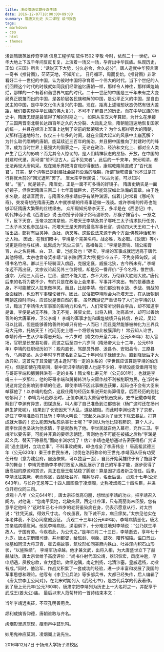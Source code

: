 ```yaml
---
title: 浅谈隋唐英雄传奇李靖
date: 2016-12-07T18:00:00+09:00
summary: 隋唐文化史 大二课程 读书报告
tags:
- markdown
- css
- html
- themes
---
```

浅谈隋唐英雄传奇李靖
信息工程学院 软件1502 李敬
今时，依然二十一世纪，中华大地上下五千年间反反复复，上演着一场又一场，孕育出中华民族。纵观历史，正如《三国》所言：“话说天下大势，分久必合，合久必分”。唐人造就中华预言第一奇书《推背图》，茫茫天地，不知所止。
日月循环，周而复始。《推背图》非常看好二十一世纪的中国，认为彼时中国将孕育着一个伟大的时代。当下个世纪的人们回顾这个时代的时候就如同我们经常追忆唐朝一样，那样令人神往，那样辉煌灿烂，那样的一个有着和谐世界气度的时代。二十一世纪的中国是三千年未有之大变局真正脱茧而出的中国，是各阶层各民族和解的中国，是公平正义的中国，是自由民主的中国，是中华文化伟大复兴的中国。现在，距离上述理想状态仍然有很大差距，我们要实现中华民族的伟大复兴，不可不了解自己的历史。而在中华民族的历史中，隋唐无疑是最值得了解的时期之一。
如果从东汉末年算起，为什么在承接了三国两晋南北朝长达四百年之久的大分裂、大动乱之后，隋朝能迅速地恢复国家的统一，并且在经济上军事上达到了空前的繁荣强大？
为什么那样强大的隋朝，又那样迅速地垮台，仅仅三十年多的时间，就在全国大起义的风暴中土崩瓦解？
为什么取代隋朝的唐朝，能延续近三百年的统治，并且把中国推向了封建时代的峰顶，成为当时世界上最强大的国家之一，无论在政治、经济和文化上、都对全人类产生了巨大的影响？而尤其令人惊诧的，是人们精神状态的昂扬、开放，在中国的封建时代里，真可谓“前不见古人，后不见来者”。此后的一千来年，宋元明清，都无法再现大唐风采。现在娱乐界把清宫戏炒得很热，康熙乾隆简直成了“百代圣君”。其实，整个清朝已是封建社会腐朽没落的晚期，所谓“康乾盛世”也不过是其行将就木前的“回光返照”罢了。
唐太宗李世民说：“以古为鉴，可以知兴替”。“鉴”，就是镜子。隋唐史，正是一面不可多得的好镜子。
隋唐史确实是一面好镜子，但恢宏隋唐三百二十七年篇幅巨大，还不能驾驭如此浩瀚的篇章。由于姓李名敬，就谐音而言，与隋唐名将李靖似乎有某种渊源，借着儿时常看《哪吒传奇》，突发奇想在隋唐无数人中就李靖的传奇事迹做一浅谈。或许李靖的传奇也能够印证隋唐大繁荣的丝缕缘由。
众所周知托塔李天王，多半是在《西游记》中。明代神话小说《西游记》说:玉帝授予孙猴子弼马温职务，孙猴子嫌官小，一怒之下，反下天宫。玉帝决定擒拿他，托塔天王李靖及其子哪吒三太子请求执行任务，二太子木叉也参加战斗。托塔天王是天界的最高军事长官，调动四大天王和二十八宿出战，部将有巨灵神、鱼肚、药叉等。这些说法来源于两个方面:佛教神话和历史人物。
因此，在我们眼中，李靖是个完美名将。战必胜，攻必取。《说唐》等小说更是将他与红拂、虬髯成为“风尘三侠”。高祖每云：“李靖是萧铣、辅公祏膏肓，古之名将韩、白、卫、霍，岂能及也！”确实，李靖的军事成就远远高于唐代其他将领。太宗也曾夸奖李靖:“昔李陵(西汉大将)提步卒五千，不免身降匈奴，尚得书名竹帛。卿以三千轻骑深入虏庭，克服定襄，威振北狄，古今所未有。” 
李靖年迈不再出征，太宗议论起另外三位将领，却是另一番评价:“于今名将，惟世绩、道宗、万彻三人而已，世绩、道宗不能大胜，亦不大败，万彻非大胜则大败。”唐代后来的名将为数不少，有的只是在政治上会来事，军事并不突出，有的是蕃族出身，不可能被汉人拉来做神灵。而且，比起李靖，他们都没有水战、步战、骑战的全面经历，也没有军事理论著作。因此，民俗把李靖附会为托塔天王，在从唐朝到明朝这段时间内，应该说是很自然的事。
虽然西游记严重误导了人们对李靖的认识，黯淡了李靖伟大军事家的影响力和名气，人们常常听说韩白李岳，却不知道李是谁，李便是战无不胜，攻无不克，兼资文武，出将入相，功高盖世，却可以善始善终的大唐军神，卫公李靖！
李靖的军事才能和辉煌战绩只有韩信，白起，吴起可以比肩，但是能够善始善终的却只有他一人而已！而且竟然能够被神化为三界兵马大元帅，托塔天王！试问历史上哪一个将领有如此被膜拜的！
常云知人论世，李靖传奇一生从少年得志开始。十六岁时（隋文帝开皇六年，公元586年）初入官场，官职是长安县功曹，而这之后至四十六岁间（隋炀帝大业十二年，公元616年）李靖的任职经历如下：殿内直长、驾部员外郎、汲县令、安阳县令、三原县令、马邑郡丞。从少年时享有盛名到之后三十年间似乎碌碌无为，直到降唐后才大放异彩，这首先于其没能“遇主逢时”有一定的关系的（李世民应该算是李靖的伯乐吧）。但是即使在隋期间，朝中赏识李靖的要人也是不少的，李靖没能受重用可能与哥哥李端和舅舅韩洪有一定的关系！隋文帝仁寿元年（公元601年），也就是李靖三十一岁那年，他的哥哥李端和舅舅韩洪与突厥作战不利被削职为民，在当时来说这肯定会影响到李靖的仕途，即使李靖不因此事株连获罪，起码也不会有大臣来举荐他了！以李靖的抱负，这段仕隋的经历如果说开始尚算得意，后面经历的则比较郁闷了！
李靖为马邑郡丞时，正值李渊为太原留守抗击突厥，史书记载李靖觉察到了李渊有异志，图谋造反，叫人绑了自己准备到江都告状（杨广这时还在扬州醉生梦死呢），结果到了长安因天下大乱，道路被阻。而此时李渊也攻下了京都，抓住了李靖准备将其处斩！李靖大叫说：“您起义兵是为了替天下除去暴乱，打算成就大事的！怎么能因为私怨杀害壮士呢？”李渊认为他比较有胆识，算个人才。而李世民也坚决为他求情，于是就赦免了他。李世民就召他入幕府，充作三卫。李靖所以要告密，可能并非真的要尽忠朝廷，否则他也不可能在被捕之后称“李渊是起义兵、替天下除暴乱”而向李渊求饶了！估计李靖也是想通过告密获得杨广赏识而“遇主逢时，立功立事”。不料事败成擒，却也成全了李唐伟业！ 
唐高祖武德三年（公元620年）秦王李世民东进，讨伐在洛阳称帝的王世充.李靖因从征有功受任开府（意为建公府，自选僚属，可以独当一面），自此开始英雄终于有了施展才华的舞台！ 
李靖凭借助李孝恭打败蛮人叛乱展示了自己的军事才能，逐步获得了唐高祖的原谅和赏识，真正在唐王朝站稳了脚跟！算是因才或者新主信任。后来，李靖北征突厥、老而弥坚，西破吐谷浑，鞠躬尽瘁，名垂后世。
贞观十七年(公元643年)，与长孙无忌等二十四人画图像于凌烟阁，史称凌烟阁二十四名臣，并进位开府仪同三司。   
贞观十八年（公元644年），唐太宗征伐高句丽，想增加李靖的功业。把李靖召入阁内，对他说：“您南平吴地，北破突厥，西定吐谷浑，只有高丽尚未臣服，您有意平定他吗？”这时年已七十四岁的老将虽染病在身，仍表示愿意从行，对太宗说：“往凭天威，得效尺寸功。今疾虽衰，陛下诚不弃，病且瘳矣。”太宗见他实在年老体衰，不忍心同意他远征。 
贞观二十三年(公元649年)，李靖病情恶化，唐太宗亲临病榻慰问。他见李靖病危，涕泪俱下，十分难过地对李靖说：“公乃朕生平故人，于国有劳。今疾若此，为公忧之。”是年四月二十三日，李靖逝去，享年七十九岁。唐太宗册赠司徒、并州都督，给班剑、羽葆、鼓吹，陪葬昭陵。谥曰景武。坟墓如同汉大将卫青、霍去病故事，筑坟形如同突厥内铁山、吐谷浑内积石山形状，“以旌殊绩”。
李靖军功卓越。他才兼文武，出将入相，为大唐盛世立下了赫赫战功。唐太宗曾给予高度评价：“尚书仆射代国公靖，器识恢宏，风度冲邈，早申期遇，夙投忠款，宣力运始，效绩边隅，南定荆扬，北清沙塞，皇威远畅，功业有成。”同时，他治军、作战又积累了一套成功的经验，进一步丰富和发展了我国的军事思想和理论。他写有《李卫公兵法》等多部兵书，大都已经失传，后人编辑了《唐太宗李卫公问对》，在北宋时期列入《武经七书》，是古代兵学的代表著作。 
到了唐上元元年(公元760年)，唐肃宗把李靖列为历史上十大名将之一，并配享于武成王(姜太公)庙。 
最后以宋人范菊轩的一首诗结束本文： 

当年李靖远夷征，不亚孔明善用兵。 

颉利成擒皆仰德，唐朝谁敢与齐名。 

虏烟影里旌旗现，瘴雨声中鼓乐鸣。 

妙用鬼神应莫测，凌烟阁上说先生。 

2016年12月7日
于扬州大学扬子津校区